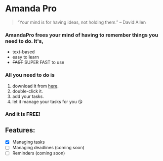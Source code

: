 # Amanda Pro

> “Your mind is for having ideas, not holding them.” – David Allen

### AmandaPro frees your mind of having to remember things you need to do. It's,
- text-based
- easy to learn
- ~~FAST~~ SUPER FAST to use

### All you need to do is

1. download it from [here](https://github.com/hoang227/ip).
2. double-click it.
3. add your tasks.
4. let it manage your tasks for you :kissing_heart:

### And it is **FREE**!

## Features:

- [x] Managing tasks
- [ ] Managing deadlines (coming soon)
- [ ] Reminders (coming soon)

